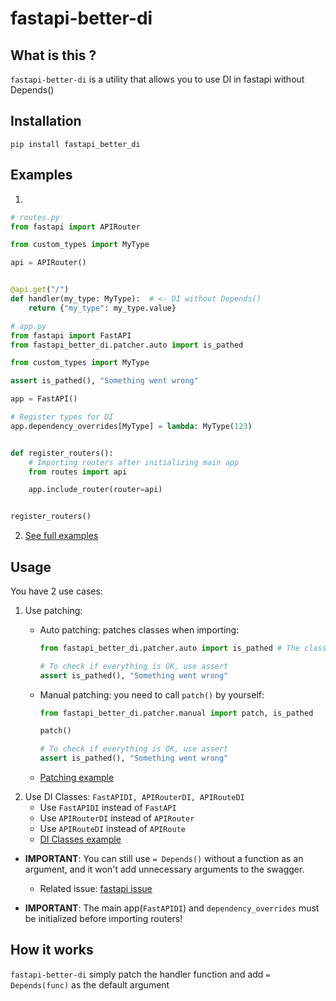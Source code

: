 # fastapi-better-di

## What is this ?
`fastapi-better-di` is a utility that allows you to use DI in fastapi without Depends()

## Installation

```shell
pip install fastapi_better_di
```

## Examples

1.

```python
# routes.py
from fastapi import APIRouter

from custom_types import MyType

api = APIRouter()


@api.get("/")
def handler(my_type: MyType):  # <- DI without Depends()
    return {"my_type": my_type.value}
```

```python
# app.py
from fastapi import FastAPI
from fastapi_better_di.patcher.auto import is_pathed

from custom_types import MyType

assert is_pathed(), "Something went wrong"

app = FastAPI()

# Register types for DI
app.dependency_overrides[MyType] = lambda: MyType(123)


def register_routers():
    # Importing routers after initializing main app
    from routes import api

    app.include_router(router=api)


register_routers()
```

2. [See full examples](examples)

## Usage

You have 2 use cases:

1. Use patching:
    * Auto patching: patches classes when importing:
      ```python
      from fastapi_better_di.patcher.auto import is_pathed # The classes were patched immediately after import

      # To check if everything is OK, use assert
      assert is_pathed(), "Something went wrong"
      ```

    * Manual patching: you need to call `patch()` by yourself:
      ```python
      from fastapi_better_di.patcher.manual import patch, is_pathed

      patch()
      
      # To check if everything is OK, use assert
      assert is_pathed(), "Something went wrong"
      ```

    * [Patching example](examples/patching)
2. Use DI Classes: `FastAPIDI, APIRouterDI, APIRouteDI`
    * Use `FastAPIDI` instead of `FastAPI`
    * Use `APIRouterDI` instead of `APIRouter`
    * Use `APIRouteDI` instead of `APIRoute`
    * [DI Classes example](examples/simple)

* **IMPORTANT**: You can still use `= Depends()` without a function as an argument,
  and it won't add unnecessary arguments to the swagger.
  * Related issue: [fastapi issue](https://github.com/tiangolo/fastapi/issues/4118)

* **IMPORTANT**: The main app(`FastAPIDI`) and `dependency_overrides` must be initialized before importing routers!

## How it works

`fastapi-better-di` simply patch the handler function and add `= Depends(func)` as the default argument

